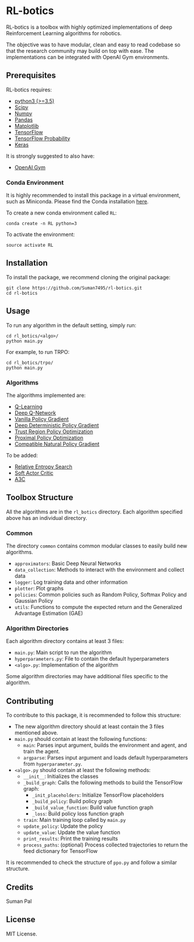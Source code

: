 # RL-botics
RL-botics is a toolbox with highly optimized implementations of deep Reinforcement Learning algorithms for robotics. 

The objective was to have modular, clean and easy to read codebase so that the research community may build on top with ease. The implementations can be integrated with OpenAI Gym environments.

## Prerequisites
RL-botics requires:
- [python3 (>=3.5)](https://www.python.org/downloads/)
- [Scipy](https://www.scipy.org/)
- [Numpy](http://www.numpy.org/)
- [Pandas](https://pandas.pydata.org/)
- [Matplotlib](https://matplotlib.org/)
- [TensorFlow](https://www.tensorflow.org/)
- [TensorFlow Probability](https://www.tensorflow.org/probability)
- [Keras](https://keras.io/)

It is strongly suggested to also have:
- [OpenAI Gym](https://github.com/openai/gym)

### Conda Environment
It is highly recommended to install this package in a virtual environment, such as Miniconda. Please find the Conda installation [here](https://conda.io/projects/conda/en/latest/user-guide/install/index.html).

To create a new conda environment called `RL`:
```
conda create -n RL python=3
```

To activate the environment:
```
source activate RL
```
## Installation
To install the package, we recommend cloning the original package:
```
git clone https://github.com/Suman7495/rl-botics.git
cd rl-botics
```

## Usage
To run any algorithm in the default setting, simply run:
```
cd rl_botics/<algo>/
python main.py
```
For example, to run TRPO:
```
cd rl_botics/trpo/
python main.py
```
### Algorithms
The algorithms implemented are:
- [Q-Learning](https://link.springer.com/article/10.1007/BF00992698)
- [Deep Q-Network](https://storage.googleapis.com/deepmind-media/dqn/DQNNaturePaper.pdf)
- [Vanilla Policy Gradient](http://www-anw.cs.umass.edu/~barto/courses/cs687/williams92simple.pdf)
- [Deep Deterministic Policy Gradient](https://arxiv.org/abs/1509.02971)
- [Trust Region Policy Optimization](https://arxiv.org/abs/1502.05477)
- [Proximal Policy Optimization](https://arxiv.org/abs/1707.06347)
- [Compatible Natural Policy Gradient](https://arxiv.org/abs/1902.02823)

To be added:
- [Relative Entropy Search](http://jmlr.org/papers/v18/16-142.html)
- [Soft Actor Critic](https://arxiv.org/abs/1801.01290)
- [A3C](https://arxiv.org/abs/1602.01783)

## Toolbox Structure
All the algorithms are in the `rl_botics` directory. Each algorithm specified above has an individual directory.

### Common
The directory `common` contains common modular classes to easily build new algorithms.
- `approximators`: Basic Deep Neural Networks
- `data_collection`: Methods to interact with the environment and collect data
- `logger`: Log training data and other information
- `plotter`: Plot graphs
- `policies`: Common policies such as Random Policy, Softmax Policy and Gaussian Policy
- `utils`: Functions to compute the expected return and the Generalized Advantage Estimation (GAE)

### Algorithm Directories
Each algorithm directory contains at least 3 files:
- `main.py`: Main script to run the algorithm
- `hyperparameters.py`: File to contain the default hyperparameters
- `<algo>.py`: Implementation of the algorithm

Some algorithm directories may have additional files specific to the algorithm.

## Contributing
To contribute to this package, it is recommended to follow this structure:
- The new algorithm directory should at least contain the 3 files mentioned above.
- `main.py` should contain at least the following functions:
  - `main`: Parses input argument, builds the environment and agent, and train the agent.
  - `argparse`: Parses input argument and loads default hyperparameters from `hyperparameter.py`.
- `<algo>.py` should contain at least the following methods:
  - `__init__`: Initializes the classes
  - `_build_graph`: Calls the following methods to build the TensorFlow graph: 
    - `_init_placeholders`: Initialize TensorFlow placeholders
    - `_build_policy`: Build policy graph
    - `_build_value_function`: Build value function graph
    - `_loss`: Build policy loss function graph
  - `train`: Main training loop called by `main.py`
  - `update_policy`: Update the policy
  - `update_value`: Update the value function
  - `print_results`: Print the training results
  - `process_paths`: (optional) Process collected trajectories to return the feed dictionary for TensorFlow

It is recommended to check the structure of `ppo.py` and follow a similar structure.

## Credits
Suman Pal

## License
MIT License.
